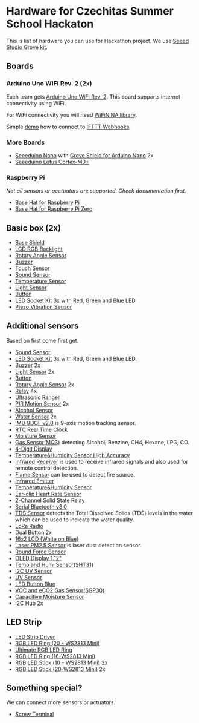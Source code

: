 # Hardware for Czechitas Summer School Hackaton

This is list of hardware you can use for Hackathon project. We use [Seeed Studio Grove kit](http://wiki.seeedstudio.com/Grove_System/).

## Boards
### Arduino Uno WiFi Rev. 2 (2x)

Each team gets [Arduino Uno WiFi Rev. 2](https://www.arduino.cc/en/Guide/ArduinoUnoWiFiRev2). This board supports internet connectivity using WiFi.

For WiFi connectivity you will need [WiFiNINA library](https://www.arduino.cc/en/Reference/WiFiNINA).

Simple [demo](https://github.com/bechynsky/IFTTT101) how to connect to [IFTTT Webhooks](https://ifttt.com/maker_webhooks).

### More Boards

* [Seeeduino Nano](https://wiki.seeedstudio.com/Seeeduino-Nano/) with [Grove Shield for Arduino Nano](https://wiki.seeedstudio.com/Grove_Shield_for_Arduino_Nano/) 2x
* [Seeeduino Lotus Cortex-M0+](https://wiki.seeedstudio.com/Seeeduino_Lotus_Cortex-M0-/)

### Raspberry Pi

*Not all sensors or acctuators are supported. Check documentation first.*

* [Base Hat for Raspberry Pi](https://wiki.seeedstudio.com/Grove_Base_Hat_for_Raspberry_Pi/)
* [Base Hat for Raspberry Pi Zero](https://wiki.seeedstudio.com/Grove_Base_Hat_for_Raspberry_Pi_Zero/)

## Basic box (2x)

* [Base Shield](http://wiki.seeedstudio.com/Base_Shield_V2/)
* [LCD RGB Backlight](http://wiki.seeedstudio.com/Grove-LCD_RGB_Backlight/)
* [Rotary Angle Sensor](http://wiki.seeedstudio.com/Grove-Rotary_Angle_Sensor/)
* [Buzzer](http://wiki.seeedstudio.com/Grove-Buzzer/)
* [Touch Sensor](http://wiki.seeedstudio.com/Grove-Touch_Sensor/)
* [Sound Sensor](http://wiki.seeedstudio.com/Grove-Sound_Sensor/)
* [Temperature Sensor](http://wiki.seeedstudio.com/Grove-Temperature_Sensor/)
* [Light Sensor](http://wiki.seeedstudio.com/Grove-Light_Sensor/)
* [Button](http://wiki.seeedstudio.com/Grove-Button/)
* [LED Socket Kit](http://wiki.seeedstudio.com/Grove-LED_Socket_Kit/) 3x with Red, Green and Blue LED
* [Piezo Vibration Sensor](http://wiki.seeedstudio.com/Grove-Piezo_Vibration_Sensor/)

## Additional sensors

Based on first come first get.

* [Sound Sensor](http://wiki.seeedstudio.com/Grove-Sound_Sensor/)
* [LED Socket Kit](http://wiki.seeedstudio.com/Grove-LED_Socket_Kit/) 3x with Red, Green and Blue LED.
* [Buzzer](http://wiki.seeedstudio.com/Grove-Buzzer/) 2x
* [Light Sensor](http://wiki.seeedstudio.com/Grove-Light_Sensor/) 2x
* [Button](http://wiki.seeedstudio.com/Grove-Button/)
* [Rotary Angle Sensor](http://wiki.seeedstudio.com/Grove-Rotary_Angle_Sensor/) 2x
* [Relay](http://wiki.seeedstudio.com/Grove-Relay/) 4x
* [Ultrasonic Ranger](http://wiki.seeedstudio.com/Grove-Ultrasonic_Ranger/)
* [PIR Motion Sensor](http://wiki.seeedstudio.com/Grove-PIR_Motion_Sensor/) 2x
* [Alcohol Sensor](http://wiki.seeedstudio.com/Grove-Alcohol_Sensor/)
* [Water Sensor](http://wiki.seeedstudio.com/Grove-Water_Sensor/) 2x
* [IMU 9DOF v2.0](http://wiki.seeedstudio.com/Grove-IMU_9DOF_v2.0/) is 9-axis motion tracking sensor.
* [RTC](http://wiki.seeedstudio.com/Grove-RTC/) Real Time Clock
* [Moisture Sensor](http://wiki.seeedstudio.com/Grove-Moisture_Sensor/)
* [Gas Sensor(MQ3)](http://wiki.seeedstudio.com/Grove-Gas_Sensor-MQ3/) detecting Alcohol, Benzine, CH4, Hexane, LPG, CO.
* [4-Digit Display](http://wiki.seeedstudio.com/Grove-4-Digit_Display/)
* [Temperature&Humidity Sensor High Accuracy](http://wiki.seeedstudio.com/Grove-TemptureAndHumidity_Sensor-High-Accuracy_AndMini-v1.0/)
* [Infrared Receiver](http://wiki.seeedstudio.com/Grove-Infrared_Receiver/) is used to receive infrared signals and also used for remote control detection.
* [Flame Sensor](http://wiki.seeedstudio.com/Grove-Flame_Sensor/) can be used to detect fire source.
* [Infrared Emitter](http://wiki.seeedstudio.com/Grove-Infrared_Emitter/)
* [Temperature&Humidity Sensor](http://wiki.seeedstudio.com/Grove-TemperatureAndHumidity_Sensor/)
* [Ear-clip Heart Rate Sensor](http://wiki.seeedstudio.com/Grove-Ear-clip_Heart_Rate_Sensor/)
* [2-Channel Solid State Relay](http://wiki.seeedstudio.com/Grove-2-Channel_Solid_State_Relay/)
* [Serial Bluetooth v3.0](http://wiki.seeedstudio.com/Grove-Serial_Bluetooth_v3.0/)
* [TDS Sensor](https://wiki.seeedstudio.com/Grove-TDS-Sensor/) detects the Total Dissolved Solids (TDS) levels in the water which can be used to indicate the water quality.
* [LoRa Radio](https://wiki.seeedstudio.com/Grove_LoRa_Radio/)
* [Dual Button](https://wiki.seeedstudio.com/Grove-Dual-Button/) 2x
* [16x2 LCD (White on Blue)](https://wiki.seeedstudio.com/Grove-16x2_LCD_Series/)
* [Laser PM2.5 Sensor](https://wiki.seeedstudio.com/Grove-Laser_PM2.5_Sensor-HM3301/) is laser dust detection sensor.
* [Round Force Sensor](https://wiki.seeedstudio.com/Grove-Round_Force_Sensor_FSR402/)
* [OLED Display 1.12"](https://wiki.seeedstudio.com/Grove-OLED_Display_1.12inch/)
* [Temp and Humi Sensor(SHT31)](https://wiki.seeedstudio.com/Grove-TempAndHumi_Sensor-SHT31/)
* [I2C UV Sensor](https://wiki.seeedstudio.com/Grove-I2C_UV_Sensor-VEML6070/)
* [UV Sensor](https://wiki.seeedstudio.com/Grove-UV_Sensor/)
* [LED Button Blue](https://wiki.seeedstudio.com/Grove-LED_Button/)
* [VOC and eCO2 Gas Sensor(SGP30)](https://wiki.seeedstudio.com/Grove-VOC_and_eCO2_Gas_Sensor-SGP30/)
* [Capacitive Moisture Sensor](https://wiki.seeedstudio.com/Grove-Capacitive_Moisture_Sensor-Corrosion-Resistant/)
* [I2C Hub](https://wiki.seeedstudio.com/Grove-I2C_Hub/) 2x


## LED Strip

* [LED Strip Driver](https://wiki.seeedstudio.com/Grove-LED_Strip_Driver/)
* [RGB LED Ring (20 - WS2813 Mini)](https://wiki.seeedstudio.com/Grove-LED_ring/)
* [Ultimate RGB LED Ring](https://www.seeedstudio.com/Grove-Ultimate-RGB-LED-Ring-p-4203.html)
* [RGB LED Ring (16-WS2813 Mini)](https://www.seeedstudio.com/Grove-RGB-LED-Ring-16-WS2813-Mini-p-4201.html)
* [RGB LED Stick (10 - WS2813 Mini)](https://wiki.seeedstudio.com/Grove-RGB_LED_Stick-10-WS2813_Mini/) 2x
* [RGB LED Stick (20-WS2813 Mini)](https://www.seeedstudio.com/Grove-RGB-LED-Stick-20-WS2813-Mini-p-4271.html) 2x

## Something special?

We can connect more sensors or actuators.

* [Screw Terminal](http://wiki.seeedstudio.com/Grove-Screw_Terminal/)
